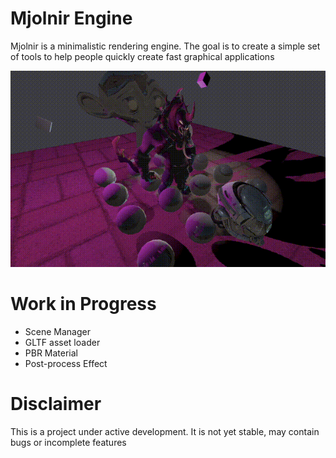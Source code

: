 # Mjolnir Engine

Mjolnir is a minimalistic rendering engine. The goal is to create a simple set of tools to help people quickly create fast graphical applications

![](./readme/pbr.gif)

# Work in Progress

- Scene Manager
- GLTF asset loader
- PBR Material
- Post-process Effect

# Disclaimer

This is a project under active development. It is not yet stable, may contain bugs or incomplete features
